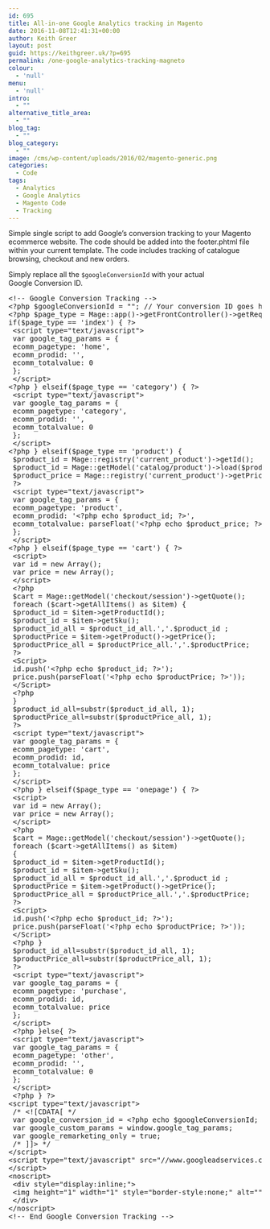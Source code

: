 ```yaml
---
id: 695
title: All-in-one Google Analytics tracking in Magento
date: 2016-11-08T12:41:31+00:00
author: Keith Greer
layout: post
guid: https://keithgreer.uk/?p=695
permalink: /one-google-analytics-tracking-magneto
colour:
  - 'null'
menu:
  - 'null'
intro:
  - ""
alternative_title_area:
  - ""
blog_tag:
  - ""
blog_category:
  - ""
image: /cms/wp-content/uploads/2016/02/magento-generic.png
categories:
  - Code
tags:
  - Analytics
  - Google Analytics
  - Magento Code
  - Tracking
---
```

Simple single script to add Google&#8217;s conversion tracking to your Magento ecommerce website. The code should be added into the footer.phtml file within your current template. The code includes tracking of catalogue browsing, checkout and new orders.

Simply replace all the `$googleConversionId` with your actual Google Conversion ID.

<pre>&lt;!-- Google Conversion Tracking --&gt;
&lt;?php $googleConversionId = ""; // Your conversion ID goes here ?&gt;
&lt;?php $page_type = Mage::app()-&gt;getFrontController()-&gt;getRequest()-&gt;getControllerName();
if($page_type == 'index') { ?&gt;
 &lt;script type="text/javascript"&gt;
 var google_tag_params = {
 ecomm_pagetype: 'home',
 ecomm_prodid: '',
 ecomm_totalvalue: 0
 };
 &lt;/script&gt;
&lt;?php } elseif($page_type == 'category') { ?&gt;
 &lt;script type="text/javascript"&gt;
 var google_tag_params = {
 ecomm_pagetype: 'category',
 ecomm_prodid: '',
 ecomm_totalvalue: 0
 };
 &lt;/script&gt;
&lt;?php } elseif($page_type == 'product') {
 $product_id = Mage::registry('current_product')-&gt;getId();
 $product_id = Mage::getModel('catalog/product')-&gt;load($product_id)-&gt;getSku();
 $product_price = Mage::registry('current_product')-&gt;getPrice();
 ?&gt;
 &lt;script type="text/javascript"&gt;
 var google_tag_params = {
 ecomm_pagetype: 'product',
 ecomm_prodid: '&lt;?php echo $product_id; ?&gt;',
 ecomm_totalvalue: parseFloat('&lt;?php echo $product_price; ?&gt;')
 };
 &lt;/script&gt;
&lt;?php } elseif($page_type == 'cart') { ?&gt;
 &lt;script&gt;
 var id = new Array();
 var price = new Array();
 &lt;/script&gt;
 &lt;?php
 $cart = Mage::getModel('checkout/session')-&gt;getQuote();
 foreach ($cart-&gt;getAllItems() as $item) {
 $product_id = $item-&gt;getProductId();
 $product_id = $item-&gt;getSku();
 $product_id_all = $product_id_all.','.$product_id ;
 $productPrice = $item-&gt;getProduct()-&gt;getPrice();
 $productPrice_all = $productPrice_all.','.$productPrice;
 ?&gt;
 &lt;Script&gt;
 id.push('&lt;?php echo $product_id; ?&gt;');
 price.push(parseFloat('&lt;?php echo $productPrice; ?&gt;'));
 &lt;/Script&gt;
 &lt;?php
 }
 $product_id_all=substr($product_id_all, 1);
 $productPrice_all=substr($productPrice_all, 1);
 ?&gt;
 &lt;script type="text/javascript"&gt;
 var google_tag_params = {
 ecomm_pagetype: 'cart',
 ecomm_prodid: id,
 ecomm_totalvalue: price
 };
 &lt;/script&gt;
 &lt;?php } elseif($page_type == 'onepage') { ?&gt;
 &lt;script&gt;
 var id = new Array();
 var price = new Array();
 &lt;/script&gt;
 &lt;?php
 $cart = Mage::getModel('checkout/session')-&gt;getQuote();
 foreach ($cart-&gt;getAllItems() as $item)
 {
 $product_id = $item-&gt;getProductId();
 $product_id = $item-&gt;getSku();
 $product_id_all = $product_id_all.','.$product_id ;
 $productPrice = $item-&gt;getProduct()-&gt;getPrice();
 $productPrice_all = $productPrice_all.','.$productPrice;
 ?&gt;
 &lt;Script&gt;
 id.push('&lt;?php echo $product_id; ?&gt;');
 price.push(parseFloat('&lt;?php echo $productPrice; ?&gt;'));
 &lt;/Script&gt;
 &lt;?php } 
 $product_id_all=substr($product_id_all, 1);
 $productPrice_all=substr($productPrice_all, 1);
 ?&gt;
 &lt;script type="text/javascript"&gt;
 var google_tag_params = {
 ecomm_pagetype: 'purchase',
 ecomm_prodid: id,
 ecomm_totalvalue: price
 };
 &lt;/script&gt;
 &lt;?php }else{ ?&gt;
 &lt;script type="text/javascript"&gt;
 var google_tag_params = {
 ecomm_pagetype: 'other',
 ecomm_prodid: '',
 ecomm_totalvalue: 0
 };
 &lt;/script&gt;
 &lt;?php } ?&gt;
&lt;script type="text/javascript"&gt;
 /* &lt;![CDATA[ */
 var google_conversion_id = &lt;?php echo $googleConversionId; ?&gt;;
 var google_custom_params = window.google_tag_params;
 var google_remarketing_only = true;
 /* ]]&gt; */
&lt;/script&gt;
&lt;script type="text/javascript" src="//www.googleadservices.com/pagead/conversion.js"&gt;
&lt;/script&gt;
&lt;noscript&gt;
 &lt;div style="display:inline;"&gt;
 &lt;img height="1" width="1" style="border-style:none;" alt="" src="//googleads.g.doubleclick.net/pagead/viewthroughconversion/&lt;?php echo $googleConversionId; ?&gt;/?value=0&amp;guid=ON&amp;script=0"/&gt;
 &lt;/div&gt;
&lt;/noscript&gt;
&lt;!-- End Google Conversion Tracking --&gt;</pre>